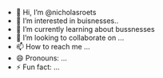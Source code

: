 - 👋 Hi, I’m @nicholasroets
- 👀 I’m interested in buisnesses..
- 🌱 I’m currently learning about bussnesses
- 💞️ I’m looking to collaborate on ...
- 📫 How to reach me ...
- 😄 Pronouns: ...
- ⚡ Fun fact: ...

<!---
nicholasroets/nicholasroets is a ✨ special ✨ repository because its `README.md` (this file) appears on your GitHub profile.
You can click the Preview link to take a look at your changes.
--->
